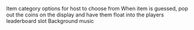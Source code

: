 Item category options for host to choose from
When item is guessed, pop out the coins on the display and have them float into the players leaderboard slot
Background music
